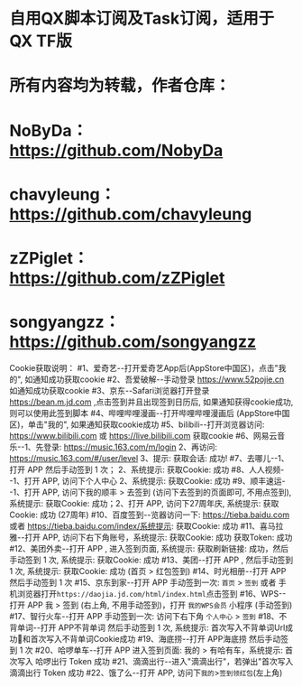 # 自用QX脚本订阅及Task订阅，适用于QX TF版

# 所有内容均为转载，作者仓库：

# NoByDa：https://github.com/NobyDa

# chavyleung：https://github.com/chavyleung

# zZPiglet：https://github.com/zZPiglet

# songyangzz：https://github.com/songyangzz

Cookie获取说明：
#1、爱奇艺--打开爱奇艺App后(AppStore中国区)，点击"我的", 如通知成功获取cookie
#2、吾爱破解--手动登录 https://www.52pojie.cn 如通知成功获取cookie
#3、京东--Safari浏览器打开登录 https://bean.m.jd.com ,点击签到并且出现签到日历后, 如果通知获得cookie成功, 则可以使用此签到脚本
#4、哔哩哔哩漫画--打开哔哩哔哩漫画后 (AppStore中国区)，单击"我的", 如果通知获取cookie成功
#5、bilibili--打开浏览器访问: https://www.bilibili.com 或 https://live.bilibili.com 获取cookie
#6、网易云音乐--1、先登录: https://music.163.com/m/login 2、再访问: https://music.163.com/#/user/level 3、提示: 获取会话: 成功!
#7、去哪儿--1、打开 APP 然后手动签到 1 次； 2、系统提示: 获取Cookie: 成功
#8、人人视频--1、打开 APP, 访问下个人中心 2、系统提示: 获取Cookie: 成功
#9、顺丰速运--1、打开 APP, 访问下我的顺丰 > 去签到 (访问下去签到的页面即可, 不用点签到), 系统提示: 获取Cookie: 成功；2、打开   APP, 访问下27周年庆, 系统提示: 获取Cookie: 成功 (27周年)
#10、百度签到--览器访问一下: https://tieba.baidu.com 或者 https://tieba.baidu.com/index/系统提示: 获取Cookie: 成功
#11、喜马拉雅--打开 APP, 访问下右下角账号，系统提示: 获取Cookie: 成功 获取Token: 成功
#12、美团外卖--打开 APP , 进入签到页面, 系统提示: 获取刷新链接: 成功，然后手动签到 1 次, 系统提示: 获取Cookie: 成功
#13、美团--打开 APP , 然后手动签到 1 次, 系统提示: 获取Cookie: 成功 (首页 > 红包签到)
#14、时光相册--打开 APP 然后手动签到 1 次
#15、京东到家--打开 APP 手动签到一次: `首页` > `签到` 或者 手机浏览器打开`https://daojia.jd.com/html/index.html`点击签到
#16、WPS--打开 APP 我 > 签到 (右上角, 不用手动签到)，打开 `我的WPS会员` 小程序 (手动签到)
#17、智行火车--打开 APP 手动签到一次: 访问下右下角 `个人中心` > `签到`
#18、不背单词--打开 APP不背单词 然后手动签到 1 次, 系统提示: 首次写入不背单词Url成功🎉和首次写入不背单词Cookie成功
#19、海底捞--打开 APP海底捞 然后手动签到 1 次
#20、哈啰单车--打开 APP 进入签到页面: 我的 > 有哈有车，系统提示: 首次写入 哈啰出行 Token 成功 
#21、滴滴出行--进入"滴滴出行"，若弹出"首次写入滴滴出行 Token 成功
#22、饿了么--打开 APP, 访问下`我的`>`签到领红包`(左上角)